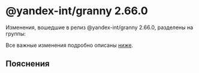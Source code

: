 # @yandex-int/granny 2.66.0

<!-- ЧЕЛОВЕЧЕСКОЕ ВСТУПЛЕНИЕ -->

Изменения, вошедшие в релиз @yandex-int/granny 2.66.0, разделены на группы:

Все важные изменения подробно описаны [ниже](#Пояснения).

## Пояснения

